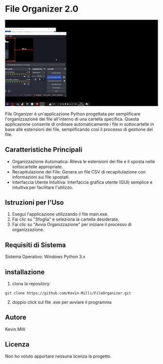 # File Organizer 2.0

![Alt text](videoDimostrativo.gif)

File Organizer è un'applicazione Python progettata per semplificare l'organizzazione dei file all'interno di una cartella specifica. 
Questa applicazione consente di ordinare automaticamente i file in sottocartelle in base alle estensioni dei file, semplificando così il processo di gestione dei file.

## Caratteristiche Principali

- Organizzazione Automatica: Rileva le estensioni dei file e li sposta nelle sottocartelle appropriate.
- Recapitulazione dei File: Genera un file CSV di recapitulazione con informazioni sui file spostati.
- Interfaccia Utente Intuitiva: Interfaccia grafica utente (GUI) semplice e intuitiva per facilitare l'utilizzo.

## Istruzioni per l'Uso

1. Esegui l'applicazione utilizzando il file main.exe.
2. Fai clic su "Sfoglia" e seleziona la cartella desiderata.
3. Fai clic su "Avvia Organizzazione" per iniziare il processo di organizzazione.

## Requisiti di Sistema

Sistema Operativo: Windows
Python 3.x

## installazione

1. clona la repository:
```
git clone https://github.com/Kevin-Milli/FileOrganizer.git
```
2. doppio click sul file .exe per avviare il programma

## Autore

Kevin Milli

## Licenza

Non ho voluto apportare nessuna licenza la progetto.
